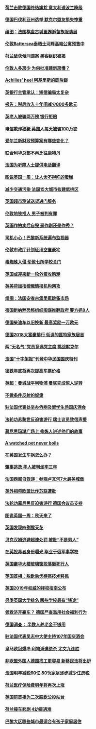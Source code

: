 #### [荷兰击败德国终结尴尬 意大利送波兰降级](../pages/nsc974/n10783771.md?t=10150934) 

#### [德国巴伐利亚州选举 默克尔盟友损失惨重](../pages/nsc974/n10783385.md?t=10150934) 

#### [组图：法国棋盘古城里邂逅苗族服装展](../pages/nsc974/n10781596.md?t=10150934) 

#### [伦敦Battersea泰晤士河畔高端公寓预售中](../pages/nsc974/n10780029.md?t=10150934) 

#### [荷兰破获俄间谍案 黑客组织被揭](../pages/nsc974/n10779265.md?t=10150934) 

#### [伦敦人多房少 为何批准建新房慢？](../pages/nsc974/n10779376.md?t=10150934) 

#### [Achilles’ heel 阿基里斯的脚后跟](../pages/nsc974/n10779364.md?t=10150934) 

#### [英银行主管承认：短信骗局太复杂](../pages/nsc974/n10779357.md?t=10150934) 

#### [报告：税后收入十年间减少800多欧元](../pages/nsc974/n10779342.md?t=10150934) 

#### [英老人被骗两万镑 银行拒赔](../pages/nsc974/n10779353.md?t=10150934) 

#### [电信欺诈猖獗 英国人每天被骗100万镑](../pages/nsc974/n10779322.md?t=10150934) 

#### [爱尔兰新财政预算案有哪些变化？](../pages/nsc974/n10779332.md?t=10150934) 

#### [联合利华总部不再迁往鹿特丹](../pages/nsc974/n10779315.md?t=10150934) 

#### [法国为听障人士提供电话翻译](../pages/nsc974/n10776654.md?t=10150934) 

#### [图说英国一周：让人舍不得吃的蛋糕](../pages/nsc974/n10776635.md?t=10150934) 

#### [减少交通污染 法国15大城市拟建低排区](../pages/nsc974/n10776580.md?t=10150934) 

#### [英国超市测试送货进门服务](../pages/nsc974/n10776623.md?t=10150934) 

#### [伦敦地铁推人 男子被判有罪](../pages/nsc974/n10776609.md?t=10150934) 

#### [英画作拍卖后自毁 恶作剧还是作秀？](../pages/nsc974/n10776576.md?t=10150934) 

#### [司机小心！巴黎新系统遍布监视器](../pages/nsc974/n10776510.md?t=10150934) 

#### [伦敦市政厅计划征用空置豪宅](../pages/nsc974/n10776569.md?t=10150934) 

#### [毒蜘蛛入侵 伦敦七所学校关门](../pages/nsc974/n10776564.md?t=10150934) 

#### [英国或迎来新一轮外资收购潮](../pages/nsc974/n10776549.md?t=10150934) 

#### [英美荷加指控俄情报机构网攻](../pages/nsc974/n10776535.md?t=10150934) 

#### [组图：法国安省古堡里逛跳蚤市场](../pages/nsc974/n10775210.md?t=10150934) 

#### [德国新纳粹恐怖组织图谋推翻政府 警方抓8人](../pages/nsc974/n10774321.md?t=10150934) 

#### [德国柴油车以旧换新 最高奖励一万欧元](../pages/nsc974/n10774269.md?t=10150934) 

#### [德国2018大富豪排行 低调的匡特家族居首](../pages/nsc974/n10774023.md?t=10150934) 

#### [两“无名气”党员竞选党主席 挑战默克尔](../pages/nsc974/n10774533.md?t=10150934) 

#### [法国“十字架报”刊登中华民国国庆特刊](../pages/nsc974/n10774543.md?t=10150934) 

#### [德铁年底将再次提高车票价格](../pages/nsc974/n10774155.md?t=10150934) 

#### [英超：曼城战平利物浦 曼联完成惊人逆转](../pages/nsc974/n10773638.md?t=10150934) 

#### [不做条件反射的奴隶](../pages/nsc974/n10771821.md?t=10150934) 

#### [驻法国代表处举办侨胞及留学生场国庆酒会](../pages/nsc974/n10769921.md?t=10150934) 

#### [法轮功苏黎世反迫害游行 瑞士议员致信声援](../pages/nsc974/n10767250.md?t=10150934) 

#### [慕尼黑玛琳广场上 修炼人讲述他们的故事](../pages/nsc974/n10762990.md?t=10150934) 

#### [A watched pot never boils](../pages/nsc974/n10763822.md?t=10150934) 

#### [在英国发生车祸怎么办？](../pages/nsc974/n10763811.md?t=10150934) 

#### [肇事逃逸 华人被判坐牢三年](../pages/nsc974/n10763799.md?t=10150934) 

#### [法国西部自驾游：参观卢瓦河7大最美城堡](../pages/nsc974/n10760218.md?t=10150934) 

#### [英外相将欧盟比作苏联遭批](../pages/nsc974/n10761274.md?t=10150934) 

#### [法轮功慕尼黑反迫害游行 德国会议员支持](../pages/nsc974/n10760664.md?t=10150934) 

#### [图说英国一周：秋天来了](../pages/nsc974/n10761380.md?t=10150934) 

#### [英国发现四例猴天花](../pages/nsc974/n10761362.md?t=10150934) 

#### [贝克汉姆逃避超速处罚 被批“不是男人”](../pages/nsc974/n10761349.md?t=10150934) 

#### [在英投毒者身份曝光 毕业于俄军事学校](../pages/nsc974/n10761338.md?t=10150934) 

#### [英国豪华大楼玻璃窗脱落砸死行人](../pages/nsc974/n10761334.md?t=10150934) 

#### [英国首相：脱欧后优待高技术移民](../pages/nsc974/n10761323.md?t=10150934) 

#### [英国2019年权威的择校指南公布](../pages/nsc974/n10761253.md?t=10150934) 

#### [另类英国大学排名 哪些学校最有“钱途”](../pages/nsc974/n10760972.md?t=10150934) 

#### [领救济开豪车？ 德国严查滥用社会福利行为](../pages/nsc974/n10760730.md?t=10150934) 

#### [德国调查：  半数人养老金不够用](../pages/nsc974/n10760552.md?t=10150934) 

#### [驻法国代表吴志中大使主持107年国庆酒会](../pages/nsc974/n10760458.md?t=10150934) 

#### [皇马欧冠爆冷 利物浦遭绝杀 尤文九连胜](../pages/nsc974/n10759476.md?t=10150934) 

#### [非欧盟外国人德国找工更容易 新移民法将出炉](../pages/nsc974/n10758904.md?t=10150934) 

#### [法国明年减税60亿 80％家庭逐步减少住房税](../pages/nsc974/n10758112.md?t=10150934) 

#### [荷兰医疗保险费明年将再次上涨](../pages/nsc974/n10758614.md?t=10150934) 

#### [英国前首相为二次脱欧公投站台](../pages/nsc974/n10756382.md?t=10150934) 

#### [荷兰撞车悲剧 4幼童遇难](../pages/nsc974/n10758529.md?t=10150934) 

#### [巴黎大区哪些城市最适合有孩子家庭居住](../pages/nsc974/n10758451.md?t=10150934) 

